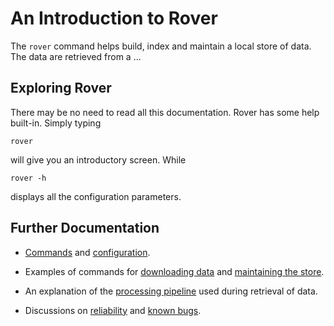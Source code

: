 
# An Introduction to Rover

The `rover` command helps build, index and maintain a local store of
data.  The data are retrieved from a ...

## Exploring Rover

There may be no need to read all this documentation.  Rover has some
help built-in.  Simply typing

    rover

will give you an introductory screen.  While

    rover -h

displays all the configuration parameters.

## Further Documentation

* [Commands](./commands.md) and [configuration](./configuration.md).

* Examples of commands for [downloading data](./download.md) and
  [maintaining the store](./maintenance.md).

* An explanation of the [processing pipeline](*./pipeline.md) used
  during retrieval of data.

* Discussions on [reliability](./reliability.md) and [known
  bugs](./bugs.md).

